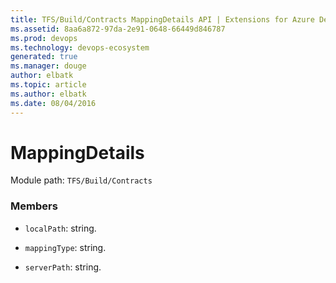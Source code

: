 ```yaml
---
title: TFS/Build/Contracts MappingDetails API | Extensions for Azure DevOps Services
ms.assetid: 8aa6a872-97da-2e91-0648-66449d846787
ms.prod: devops
ms.technology: devops-ecosystem
generated: true
ms.manager: douge
author: elbatk
ms.topic: article
ms.author: elbatk
ms.date: 08/04/2016
---
```


# MappingDetails

Module path: `TFS/Build/Contracts`


### Members

* `localPath`: string. 

* `mappingType`: string. 

* `serverPath`: string. 

